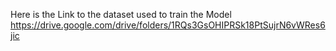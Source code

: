 Here is the Link to the dataset used to train the Model
https://drive.google.com/drive/folders/1RQs3GsOHIPRSk18PtSujrN6vWRes6jic

